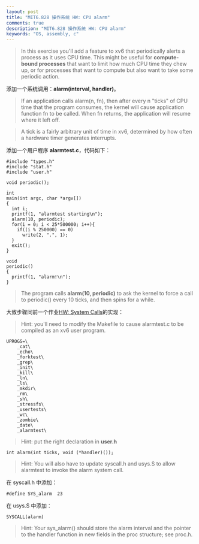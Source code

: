```yaml
---
layout: post
title: "MIT6.828 操作系统 HW: CPU alarm"
comments: true
description: "MIT6.828 操作系统 HW: CPU alarm"
keywords: "OS, assembly, c"
---
```


> In this exercise you'll add a feature to xv6 that periodically alerts a process as it uses CPU time. This might be useful for **compute-bound processes** that want to limit how much CPU time they chew up, or for processes that want to compute but also want to take some periodic action.

添加一个系统调用：**alarm(interval, handler)**。

> If an application calls alarm(n, fn), then after every n "ticks" of CPU time that the program consumes, the kernel will cause application function fn to be called. When fn returns, the application will resume where it left off.

> A tick is a fairly arbitrary unit of time in xv6, determined by how often a hardware timer generates interrupts.

添加一个用户程序 **alarmtest.c**，代码如下：

```
#include "types.h"
#include "stat.h"
#include "user.h"

void periodic();

int
main(int argc, char *argv[])
{
  int i;
  printf(1, "alarmtest starting\n");
  alarm(10, periodic);
  for(i = 0; i < 25*500000; i++){
    if((i % 250000) == 0)
      write(2, ".", 1);
  }
  exit();
}

void
periodic()
{
  printf(1, "alarm!\n");
}
```

> The program calls **alarm(10, periodic)** to ask the kernel to force a call to periodic() every 10 ticks, and then spins for a while. 

大致步骤同前一个作业[HW: System Calls](https://wuyang.me/2019/MIT6.828-HW-System-Calls/)的实现：

> Hint: you'll need to modify the Makefile to cause alarmtest.c to be compiled as an xv6 user program.

```
UPROGS=\
	_cat\
	_echo\
	_forktest\
	_grep\
	_init\
	_kill\
	_ln\
	_ls\
	_mkdir\
	_rm\
	_sh\
	_stressfs\
	_usertests\
	_wc\
	_zombie\
	_date\
	_alarmtest\
```

> Hint: put the right declaration in **user.h**

```
int alarm(int ticks, void (*handler)());
```

> Hint: You will also have to update syscall.h and usys.S to allow alarmtest to invoke the alarm system call.

在 syscall.h 中添加：

```
#define SYS_alarm  23
```

在 usys.S 中添加：

```
SYSCALL(alarm)
```

> Hint: Your sys_alarm() should store the alarm interval and the pointer to the handler function in new fields in the proc structure; see proc.h.



